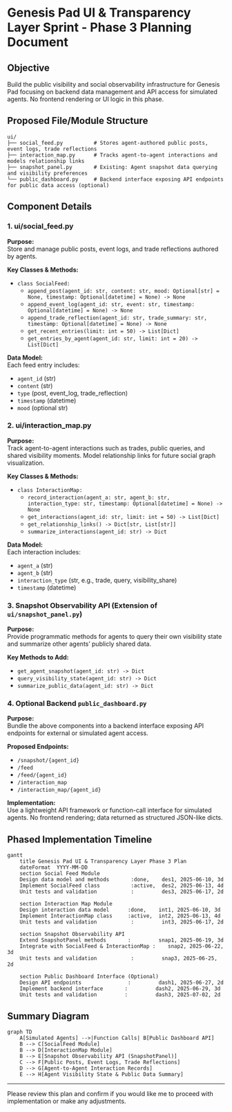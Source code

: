 # Genesis Pad UI & Transparency Layer Sprint - Phase 3 Planning Document

## Objective

Build the public visibility and social observability infrastructure for Genesis Pad focusing on backend data management and API access for simulated agents. No frontend rendering or UI logic in this phase.

## Proposed File/Module Structure

```
ui/
├── social_feed.py          # Stores agent-authored public posts, event logs, trade reflections
├── interaction_map.py      # Tracks agent-to-agent interactions and models relationship links
├── snapshot_panel.py       # Existing: Agent snapshot data querying and visibility preferences
└── public_dashboard.py     # Backend interface exposing API endpoints for public data access (optional)
```

## Component Details

### 1. ui/social_feed.py

**Purpose:**  
Store and manage public posts, event logs, and trade reflections authored by agents.

**Key Classes & Methods:**

- `class SocialFeed:`
  - `append_post(agent_id: str, content: str, mood: Optional[str] = None, timestamp: Optional[datetime] = None) -> None`
  - `append_event_log(agent_id: str, event: str, timestamp: Optional[datetime] = None) -> None`
  - `append_trade_reflection(agent_id: str, trade_summary: str, timestamp: Optional[datetime] = None) -> None`
  - `get_recent_entries(limit: int = 50) -> List[Dict]`
  - `get_entries_by_agent(agent_id: str, limit: int = 20) -> List[Dict]`

**Data Model:**  
Each feed entry includes:

- `agent_id` (str)
- `content` (str)
- `type` (post, event_log, trade_reflection)
- `timestamp` (datetime)
- `mood` (optional str)

### 2. ui/interaction_map.py

**Purpose:**  
Track agent-to-agent interactions such as trades, public queries, and shared visibility moments. Model relationship links for future social graph visualization.

**Key Classes & Methods:**

- `class InteractionMap:`
  - `record_interaction(agent_a: str, agent_b: str, interaction_type: str, timestamp: Optional[datetime] = None) -> None`
  - `get_interactions(agent_id: str, limit: int = 50) -> List[Dict]`
  - `get_relationship_links() -> Dict[str, List[str]]`
  - `summarize_interactions(agent_id: str) -> Dict`

**Data Model:**  
Each interaction includes:

- `agent_a` (str)
- `agent_b` (str)
- `interaction_type` (str, e.g., trade, query, visibility_share)
- `timestamp` (datetime)

### 3. Snapshot Observability API (Extension of `ui/snapshot_panel.py`)

**Purpose:**  
Provide programmatic methods for agents to query their own visibility state and summarize other agents’ publicly shared data.

**Key Methods to Add:**

- `get_agent_snapshot(agent_id: str) -> Dict`
- `query_visibility_state(agent_id: str) -> Dict`
- `summarize_public_data(agent_id: str) -> Dict`

### 4. Optional Backend `public_dashboard.py`

**Purpose:**  
Bundle the above components into a backend interface exposing API endpoints for external or simulated agent access.

**Proposed Endpoints:**

- `/snapshot/{agent_id}`
- `/feed`
- `/feed/{agent_id}`
- `/interaction_map`
- `/interaction_map/{agent_id}`

**Implementation:**  
Use a lightweight API framework or function-call interface for simulated agents. No frontend rendering; data returned as structured JSON-like dicts.

## Phased Implementation Timeline

```mermaid
gantt
    title Genesis Pad UI & Transparency Layer Phase 3 Plan
    dateFormat  YYYY-MM-DD
    section Social Feed Module
    Design data model and methods       :done,    des1, 2025-06-10, 3d
    Implement SocialFeed class          :active,  des2, 2025-06-13, 4d
    Unit tests and validation           :         des3, 2025-06-17, 2d

    section Interaction Map Module
    Design interaction data model      :done,    int1, 2025-06-10, 3d
    Implement InteractionMap class     :active,  int2, 2025-06-13, 4d
    Unit tests and validation           :         int3, 2025-06-17, 2d

    section Snapshot Observability API
    Extend SnapshotPanel methods       :         snap1, 2025-06-19, 3d
    Integrate with SocialFeed & InteractionMap :    snap2, 2025-06-22, 3d
    Unit tests and validation           :         snap3, 2025-06-25, 2d

    section Public Dashboard Interface (Optional)
    Design API endpoints               :         dash1, 2025-06-27, 2d
    Implement backend interface       :         dash2, 2025-06-29, 3d
    Unit tests and validation         :         dash3, 2025-07-02, 2d
```

## Summary Diagram

```mermaid
graph TD
    A[Simulated Agents] -->|Function Calls| B[Public Dashboard API]
    B --> C[SocialFeed Module]
    B --> D[InteractionMap Module]
    B --> E[Snapshot Observability API (SnapshotPanel)]
    C --> F[Public Posts, Event Logs, Trade Reflections]
    D --> G[Agent-to-Agent Interaction Records]
    E --> H[Agent Visibility State & Public Data Summary]
```

---

Please review this plan and confirm if you would like me to proceed with implementation or make any adjustments.

